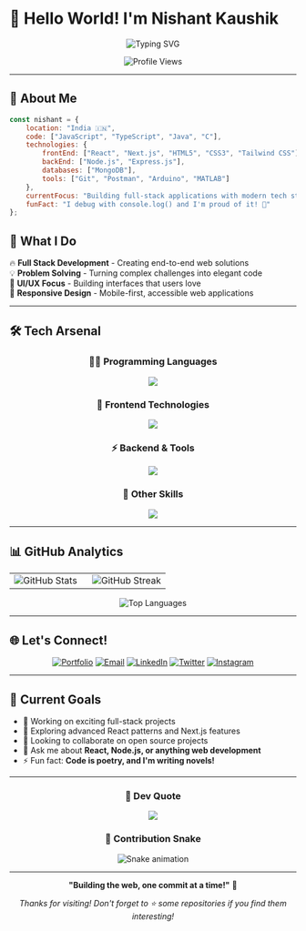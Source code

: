 # 👋 Hello World! I'm **Nishant Kaushik**

<div align="center">

![Typing SVG](https://readme-typing-svg.demolab.com?font=Fira+Code&weight=600&size=28&pause=1000&color=00FFD1&center=true&vCenter=true&random=false&width=600&lines=Full+Stack+Web+Developer;Problem+Solver+%26+Tech+Enthusiast;Building+Digital+Experiences;Always+Learning%2C+Always+Growing)

<img src="https://komarev.com/ghpvc/?username=nishant-kaus04&label=Profile%20views&color=00FFD1&style=for-the-badge" alt="Profile Views" />

</div>

---

## 🚀 About Me

```javascript
const nishant = {
    location: "India 🇮🇳",
    code: ["JavaScript", "TypeScript", "Java", "C"],
    technologies: {
        frontEnd: ["React", "Next.js", "HTML5", "CSS3", "Tailwind CSS"],
        backEnd: ["Node.js", "Express.js"],
        databases: ["MongoDB"],
        tools: ["Git", "Postman", "Arduino", "MATLAB"]
    },
    currentFocus: "Building full-stack applications with modern tech stack",
    funFact: "I debug with console.log() and I'm proud of it! 🐛"
};
```

## 💼 What I Do

🔥 **Full Stack Development** - Creating end-to-end web solutions  
💡 **Problem Solving** - Turning complex challenges into elegant code  
🎨 **UI/UX Focus** - Building interfaces that users love  
📱 **Responsive Design** - Mobile-first, accessible web applications  

---

## 🛠️ Tech Arsenal

<div align="center">

### 👨‍💻 Programming Languages
<p>
<img src="https://skillicons.dev/icons?i=js,ts,java,c" />
</p>

### 🎨 Frontend Technologies
<p>
<img src="https://skillicons.dev/icons?i=html,css,react,nextjs,tailwind,bootstrap" />
</p>

### ⚡ Backend & Tools
<p>
<img src="https://skillicons.dev/icons?i=nodejs,express,mongodb,git,postman" />
</p>

### 🧠 Other Skills
<p>
<img src="https://skillicons.dev/icons?i=arduino,matlab" />
</p>

</div>

---

## 📊 GitHub Analytics

<div align="center">
<table>
<tr>
<td width="50%">

<img src="https://github-readme-stats.vercel.app/api?username=nishant-kaus04&show_icons=true&theme=tokyonight&hide_border=true&title_color=00FFD1&text_color=C0C0C0&icon_color=00FFD1&bg_color=0D1117" alt="GitHub Stats" />

</td>
<td width="50%">

<img src="https://github-readme-streak-stats.herokuapp.com/?user=nishant-kaus04&theme=tokyonight&hide_border=true&stroke=00FFD1&background=0D1117&ring=00FFD1&fire=00FFD1&currStreakLabel=C0C0C0" alt="GitHub Streak" />

</td>
</tr>
</table>

<img src="https://github-readme-stats.vercel.app/api/top-langs?username=nishant-kaus04&show_icons=true&locale=en&layout=compact&theme=tokyonight&hide_border=true&title_color=00FFD1&text_color=C0C0C0&bg_color=0D1117" alt="Top Languages" />

</div>

---

## 🌐 Let's Connect!

<div align="center">

[![Portfolio](https://img.shields.io/badge/Portfolio-00FFD1?style=for-the-badge&logo=google-chrome&logoColor=black)](https://nishant-kaus-website.vercel.app/)
[![Email](https://img.shields.io/badge/Email-D14836?style=for-the-badge&logo=gmail&logoColor=white)](mailto:nishantkaushik123@gmail.com)
[![LinkedIn](https://img.shields.io/badge/LinkedIn-0077B5?style=for-the-badge&logo=linkedin&logoColor=white)](https://linkedin.com/in/nishant-kau272)
[![Twitter](https://img.shields.io/badge/Twitter-1DA1F2?style=for-the-badge&logo=twitter&logoColor=white)](https://twitter.com/nishant17925730)
[![Instagram](https://img.shields.io/badge/Instagram-E4405F?style=for-the-badge&logo=instagram&logoColor=white)](https://instagram.com/nis_3)

</div>

---

## 🎯 Current Goals

- 🔭 Working on exciting full-stack projects
- 🌱 Exploring advanced React patterns and Next.js features
- 👯 Looking to collaborate on open source projects
- 💬 Ask me about **React, Node.js, or anything web development**
- ⚡ Fun fact: **Code is poetry, and I'm writing novels!**

---

<div align="center">

### 💭 Dev Quote
![](https://quotes-github-readme.vercel.app/api?type=horizontal&theme=tokyonight)

### 🐍 Contribution Snake
![Snake animation](https://github.com/nishant-kaus04/nishant-kaus04/blob/output/github-contribution-grid-snake-dark.svg)

---

**"Building the web, one commit at a time!"** 🚀

*Thanks for visiting! Don't forget to ⭐ some repositories if you find them interesting!*

</div>
